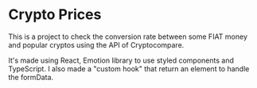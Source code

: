 # Crypto Prices

This is a project to check the conversion rate between some FIAT money and popular cryptos using the API of Cryptocompare.

It's made using React, Emotion library to use styled components and TypeScript. I also made a "custom hook" that return an element to handle the formData.
